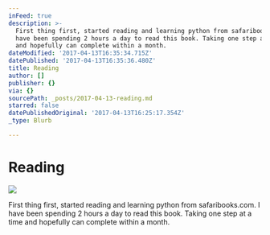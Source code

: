 ```yaml
---
inFeed: true
description: >-
  First thing first, started reading and learning python from safaribooks.com. I
  have been spending 2 hours a day to read this book. Taking one step at a time
  and hopefully can complete within a month.
dateModified: '2017-04-13T16:35:34.715Z'
datePublished: '2017-04-13T16:35:36.480Z'
title: Reading
author: []
publisher: {}
via: {}
sourcePath: _posts/2017-04-13-reading.md
starred: false
datePublishedOriginal: '2017-04-13T16:25:17.354Z'
_type: Blurb

---
```

# Reading
![](https://the-grid-user-content.s3-us-west-2.amazonaws.com/97215f5f-9f27-4d30-894b-773e0104f63f.jpg)

First thing first, started reading and learning python from safaribooks.com. I have been spending 2 hours a day to read this book. Taking one step at a time and hopefully can complete within a month.